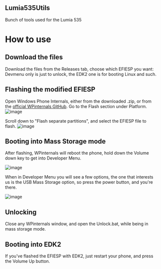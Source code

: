 ## Lumia535Utils
Bunch of tools used for the Lumia 535

# How to use
## Download the files
Download the files from the Releases tab, choose which EFIESP you want: Devmenu only is just to unlock, the EDK2 one is for booting Linux and such.

## Flashing the modified EFIESP
Open Windows Phone Internals, either from the downloaded .zip, or from the [official WPinternals GitHub](https://github.com/ReneLergner/WPinternals).
Go to the Flash section under Platform.
![image](https://github.com/sonic011gamer/Lumia535Utils/blob/main/images/Where_Flash_is.png?raw=true)

Scroll down to "Flash separate partitions", and select the EFIESP file to flash.
![image](https://github.com/sonic011gamer/Lumia535Utils/blob/main/images/Flash.png?raw=true)
## Booting into Mass Storage mode
After flashing, WPinternals will reboot the phone, hold down the Volume down key to get into Developer Menu.

![image](https://github.com/sonic011gamer/Lumia535Utils/blob/main/images/DeveloperMenu.jpg?raw=true)

When in Developer Menu you will see a few options, the one that interests us is the USB Mass Storage option, so press the power button, and you're there.

![image](https://github.com/sonic011gamer/Lumia535Utils/blob/main/images/Mass_Storage.jpg?raw=true)

## Unlocking
Close any WPinternals window, and open the Unlock.bat, while being in mass storage mode.

## Booting into EDK2
If you've flashed the EFIESP with EDK2, just restart your phone, and press the Volume Up button.

